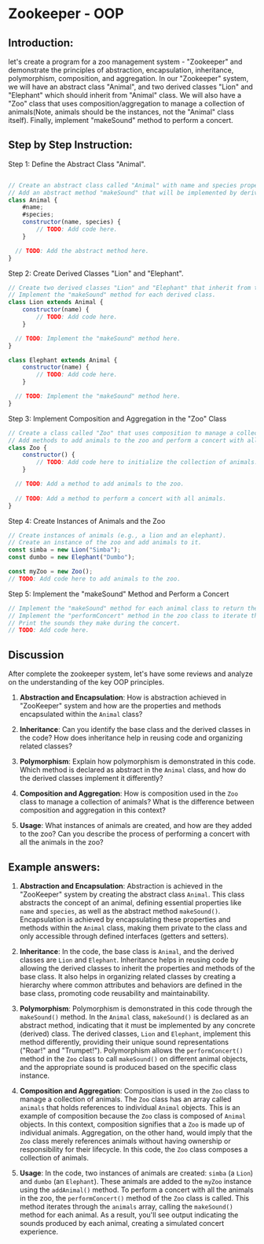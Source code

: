 # Zookeeper - OOP

## Introduction:
let's create a program for a zoo management system - "Zookeeper" and  demonstrate the principles of abstraction, encapsulation, inheritance, polymorphism, composition, and aggregation. In our "Zookeeper" system, we will have an abstract class "Animal", and two derived classes "Lion" and "Elephant" which should inherit from "Animal" class. We will also have a "Zoo" class that uses composition/aggregation to manage a collection of animals(Note, animals should be the instances, not the "Animal" class itself). Finally, implement "makeSound" method to perform a concert.

## Step by Step Instruction:

Step 1: Define the Abstract Class "Animal".

```js

// Create an abstract class called "Animal" with name and species properties.
// Add an abstract method "makeSound" that will be implemented by derived classes.
class Animal {
    #name;
    #species;
    constructor(name, species) {
        // TODO: Add code here.
    }

  // TODO: Add the abstract method here.
}
```

Step 2: Create Derived Classes "Lion" and "Elephant".

```js
// Create two derived classes "Lion" and "Elephant" that inherit from the "Animal" class.
// Implement the "makeSound" method for each derived class.
class Lion extends Animal {
    constructor(name) {
        // TODO: Add code here.
    }

  // TODO: Implement the "makeSound" method here.
}

class Elephant extends Animal {
    constructor(name) {
        // TODO: Add code here.
    }

  // TODO: Implement the "makeSound" method here.
}

```

Step 3: Implement Composition and Aggregation in the "Zoo" Class

```js
// Create a class called "Zoo" that uses composition to manage a collection of animals.
// Add methods to add animals to the zoo and perform a concert with all animals.
class Zoo {
    constructor() {
        // TODO: Add code here to initialize the collection of animals.
    }

  // TODO: Add a method to add animals to the zoo.
  
  // TODO: Add a method to perform a concert with all animals.
}

```

Step 4: Create Instances of Animals and the Zoo

```js
// Create instances of animals (e.g., a lion and an elephant).
// Create an instance of the zoo and add animals to it.
const simba = new Lion("Simba");
const dumbo = new Elephant("Dumbo");

const myZoo = new Zoo();
// TODO: Add code here to add animals to the zoo.

```

Step 5: Implement the "makeSound" Method and Perform a Concert
```js
// Implement the "makeSound" method for each animal class to return the respective sounds.
// Implement the "performConcert" method in the zoo class to iterate through animals and make them perform.
// Print the sounds they make during the concert.
// TODO: Add code here.

```

## Discussion
After complete the zookeeper system, let's have some reviews and analyze on the understanding of the key OOP principles.

1. **Abstraction and Encapsulation**: How is abstraction achieved in "ZooKeeper" system and how are the properties and methods encapsulated within the `Animal` class?

2. **Inheritance**: Can you identify the base class and the derived classes in the code? How does inheritance help in reusing code and organizing related classes?

3. **Polymorphism**: Explain how polymorphism is demonstrated in this code. Which method is declared as abstract in the `Animal` class, and how do the derived classes implement it differently?

4. **Composition and Aggregation**: How is composition used in the `Zoo` class to manage a collection of animals? What is the difference between composition and aggregation in this context?

5. **Usage**: What instances of animals are created, and how are they added to the zoo? Can you describe the process of performing a concert with all the animals in the zoo?

## Example answers:


1. **Abstraction and Encapsulation**: Abstraction is achieved in the "ZooKeeper" system by creating the abstract class `Animal`. This class abstracts the concept of an animal, defining essential properties like `name` and `species`, as well as the abstract method `makeSound()`. Encapsulation is achieved by encapsulating these properties and methods within the `Animal` class, making them private to the class and only accessible through defined interfaces (getters and setters).

2. **Inheritance**: In the code, the base class is `Animal`, and the derived classes are `Lion` and `Elephant`. Inheritance helps in reusing code by allowing the derived classes to inherit the properties and methods of the base class. It also helps in organizing related classes by creating a hierarchy where common attributes and behaviors are defined in the base class, promoting code reusability and maintainability.

3. **Polymorphism**: Polymorphism is demonstrated in this code through the `makeSound()` method. In the `Animal` class, `makeSound()` is declared as an abstract method, indicating that it must be implemented by any concrete (derived) class. The derived classes, `Lion` and `Elephant`, implement this method differently, providing their unique sound representations ("Roar!" and "Trumpet!"). Polymorphism allows the `performConcert()` method in the `Zoo` class to call `makeSound()` on different animal objects, and the appropriate sound is produced based on the specific class instance.

4. **Composition and Aggregation**: Composition is used in the `Zoo` class to manage a collection of animals. The `Zoo` class has an array called `animals` that holds references to individual `Animal` objects. This is an example of composition because the `Zoo` class is composed of `Animal` objects. In this context, composition signifies that a `Zoo` is made up of individual animals. Aggregation, on the other hand, would imply that the `Zoo` class merely references animals without having ownership or responsibility for their lifecycle. In this code, the `Zoo` class composes a collection of animals.

5. **Usage**: In the code, two instances of animals are created: `simba` (a `Lion`) and `dumbo` (an `Elephant`). These animals are added to the `myZoo` instance using the `addAnimal()` method. To perform a concert with all the animals in the zoo, the `performConcert()` method of the `Zoo` class is called. This method iterates through the `animals` array, calling the `makeSound()` method for each animal. As a result, you'll see output indicating the sounds produced by each animal, creating a simulated concert experience.
